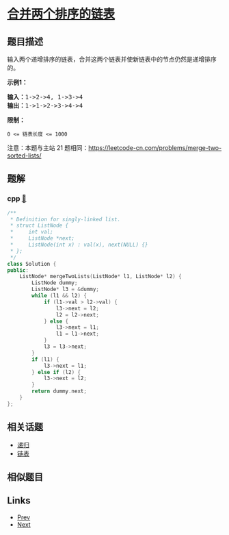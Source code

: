 
# [合并两个排序的链表](https://leetcode-cn.com/problems/he-bing-liang-ge-pai-xu-de-lian-biao-lcof)

## 题目描述

<p>输入两个递增排序的链表，合并这两个链表并使新链表中的节点仍然是递增排序的。</p>

<p><strong>示例1：</strong></p>

<pre><strong>输入：</strong>1-&gt;2-&gt;4, 1-&gt;3-&gt;4
<strong>输出：</strong>1-&gt;1-&gt;2-&gt;3-&gt;4-&gt;4</pre>

<p><strong>限制：</strong></p>

<p><code>0 &lt;= 链表长度 &lt;= 1000</code></p>

<p>注意：本题与主站 21 题相同：<a href="https://leetcode-cn.com/problems/merge-two-sorted-lists/">https://leetcode-cn.com/problems/merge-two-sorted-lists/</a></p>


## 题解

### cpp [🔗](he-bing-liang-ge-pai-xu-de-lian-biao-lcof.cpp) 
```cpp
/**
 * Definition for singly-linked list.
 * struct ListNode {
 *     int val;
 *     ListNode *next;
 *     ListNode(int x) : val(x), next(NULL) {}
 * };
 */
class Solution {
public:
    ListNode* mergeTwoLists(ListNode* l1, ListNode* l2) {
        ListNode dummy;
        ListNode* l3 = &dummy;
        while (l1 && l2) {
            if (l1->val > l2->val) {
                l3->next = l2;
                l2 = l2->next;
            } else {
                l3->next = l1;
                l1 = l1->next;
            }
            l3 = l3->next;
        }
        if (l1) {
            l3->next = l1;
        } else if (l2) {
            l3->next = l2;
        }
        return dummy.next;
    }
};
```


## 相关话题

- [递归](https://leetcode-cn.com/tag/recursion) 
- [链表](https://leetcode-cn.com/tag/linked-list) 


## 相似题目



## Links

- [Prev](../cong-wei-dao-tou-da-yin-lian-biao-lcof/README.md) 
- [Next](../er-jin-zhi-zhong-1de-ge-shu-lcof/README.md) 

